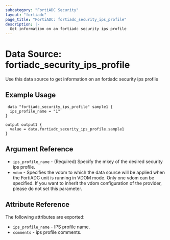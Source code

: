 ```yaml
---
subcategory: "FortiADC Security"
layout: "fortiadc"
page_title: "FortiADC: fortiadc_security_ips_profile"
description: |-
  Get information on an fortiadc security ips profile
---
```


# Data Source: fortiadc_security_ips_profile
Use this data source to get information on an fortiadc security ips profile

## Example Usage

```hcl
 data "fortiadc_security_ips_profile" sample1 {
  ips_profile_name = "1"
}

output output1 {
  value = data.fortiadc_security_ips_profile.sample1
}
```

## Argument Reference
* `ips_profile_name` - (Required) Specify the mkey of the desired  security ips profile.
* `vdom` - Specifies the vdom to which the data source will be applied when the FortiADC unit is running in VDOM mode. Only one vdom can be specified. If you want to inherit the vdom configuration of the provider, please do not set this parameter.


## Attribute Reference

The following attributes are exported:

* `ips_profile_name` - IPS profile name.
* `comments` - ips profile comments. 


